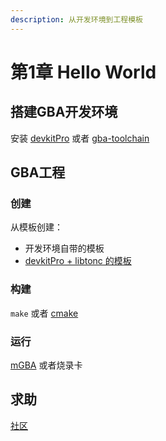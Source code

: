 ```yaml
---
description: 从开发环境到工程模板
---
```


# 第1章 Hello World

## 搭建GBA开发环境

安装 [devkitPro](https://devkitpro.org/wiki/Getting\_Started) 或者 [gba-toolchain](https://github.com/felixjones/gba-toolchain)

## GBA工程

### 创建

从模板创建：

* 开发环境自带的模板
* [devkitPro + libtonc 的模板](https://github.com/exelotl/libtonc-template)

### 构建

`make` 或者 [cmake](https://cmake.org/cmake/help/latest/)

### 运行

[mGBA](http://mgba.io) 或者烧录卡

## 求助

[社区](https://discord.io/gbadev)

